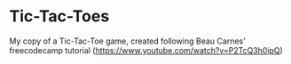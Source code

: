 # Tic-Tac-Toes
My copy of a Tic-Tac-Toe game, created following Beau Carnes' freecodecamp tutorial (https://www.youtube.com/watch?v=P2TcQ3h0ipQ)
